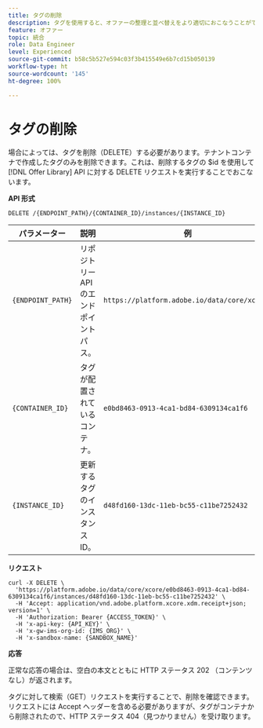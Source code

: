 ```yaml
---
title: タグの削除
description: タグを使用すると、オファーの整理と並べ替えをより適切におこなうことができます。
feature: オファー
topic: 統合
role: Data Engineer
level: Experienced
source-git-commit: b58c5b527e594c03f3b415549e6b7cd15b050139
workflow-type: ht
source-wordcount: '145'
ht-degree: 100%

---
```


# タグの削除

場合によっては、タグを削除（DELETE）する必要があります。テナントコンテナで作成したタグのみを削除できます。これは、削除するタグの $id を使用して [!DNL Offer Library] API に対する DELETE リクエストを実行することでおこないます。

**API 形式**

```http
DELETE /{ENDPOINT_PATH}/{CONTAINER_ID}/instances/{INSTANCE_ID}
```

| パラメーター | 説明 | 例 |
| --------- | ----------- | ------- |
| `{ENDPOINT_PATH}` | リポジトリー API のエンドポイントパス。 | `https://platform.adobe.io/data/core/xcore/` |
| `{CONTAINER_ID}` | タグが配置されているコンテナ。 | `e0bd8463-0913-4ca1-bd84-6309134ca1f6` |
| `{INSTANCE_ID}` | 更新するタグのインスタンス ID。 | `d48fd160-13dc-11eb-bc55-c11be7252432` |

**リクエスト**

```shell
curl -X DELETE \
  'https://platform.adobe.io/data/core/xcore/e0bd8463-0913-4ca1-bd84-6309134ca1f6/instances/d48fd160-13dc-11eb-bc55-c11be7252432' \
  -H 'Accept: application/vnd.adobe.platform.xcore.xdm.receipt+json; version=1' \
  -H 'Authorization: Bearer {ACCESS_TOKEN}' \
  -H 'x-api-key: {API_KEY}' \
  -H 'x-gw-ims-org-id: {IMS_ORG}' \
  -H 'x-sandbox-name: {SANDBOX_NAME}'
```

**応答**

正常な応答の場合は、空白の本文とともに HTTP ステータス 202 （コンテンツなし）が返されます。

タグに対して検索（GET）リクエストを実行することで、削除を確認できます。リクエストには Accept ヘッダーを含める必要がありますが、タグがコンテナから削除されたので、HTTP ステータス 404（見つかりません）を受け取ります。
